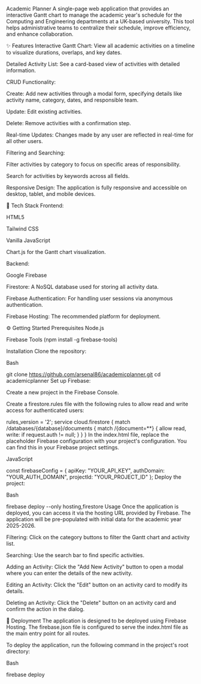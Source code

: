 Academic Planner
A single-page web application that provides an interactive Gantt chart to manage the academic year's schedule for the Computing and Engineering departments at a UK-based university. This tool helps administrative teams to centralize their schedule, improve efficiency, and enhance collaboration.

✨ Features
Interactive Gantt Chart: View all academic activities on a timeline to visualize durations, overlaps, and key dates.

Detailed Activity List: See a card-based view of activities with detailed information.

CRUD Functionality:

Create: Add new activities through a modal form, specifying details like activity name, category, dates, and responsible team.

Update: Edit existing activities.

Delete: Remove activities with a confirmation step.

Real-time Updates: Changes made by any user are reflected in real-time for all other users.

Filtering and Searching:

Filter activities by category to focus on specific areas of responsibility.

Search for activities by keywords across all fields.

Responsive Design: The application is fully responsive and accessible on desktop, tablet, and mobile devices.

🚀 Tech Stack
Frontend:

HTML5

Tailwind CSS

Vanilla JavaScript

Chart.js for the Gantt chart visualization.

Backend:

Google Firebase

Firestore: A NoSQL database used for storing all activity data.

Firebase Authentication: For handling user sessions via anonymous authentication.

Firebase Hosting: The recommended platform for deployment.

⚙️ Getting Started
Prerequisites
Node.js

Firebase Tools (npm install -g firebase-tools)

Installation
Clone the repository:

Bash

git clone https://github.com/arsenal86/academicplanner.git
cd academicplanner
Set up Firebase:

Create a new project in the Firebase Console.

Create a firestore.rules file with the following rules to allow read and write access for authenticated users:

rules_version = '2';
service cloud.firestore {
  match /databases/{database}/documents {
    match /{document=**} {
      allow read, write: if request.auth != null;
    }
  }
}
In the index.html file, replace the placeholder Firebase configuration with your project's configuration. You can find this in your Firebase project settings.

JavaScript

const firebaseConfig = {
    apiKey: "YOUR_API_KEY",
    authDomain: "YOUR_AUTH_DOMAIN",
    projectId: "YOUR_PROJECT_ID"
};
Deploy the project:

Bash

firebase deploy --only hosting,firestore
Usage
Once the application is deployed, you can access it via the hosting URL provided by Firebase. The application will be pre-populated with initial data for the academic year 2025-2026.

Filtering: Click on the category buttons to filter the Gantt chart and activity list.

Searching: Use the search bar to find specific activities.

Adding an Activity: Click the "Add New Activity" button to open a modal where you can enter the details of the new activity.

Editing an Activity: Click the "Edit" button on an activity card to modify its details.

Deleting an Activity: Click the "Delete" button on an activity card and confirm the action in the dialog.

🚀 Deployment
The application is designed to be deployed using Firebase Hosting. The firebase.json file is configured to serve the index.html file as the main entry point for all routes.

To deploy the application, run the following command in the project's root directory:

Bash

firebase deploy
